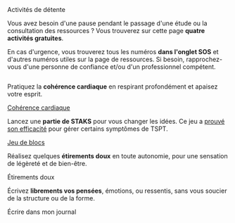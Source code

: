 <div class="banner">
    <div class="title">Activités de détente</div>
    <div class="intro">
        <p>Vous avez besoin d'une pause pendant le passage d'une étude ou la consultation des ressources ? Vous trouverez sur cette page <b>quatre activités gratuites</b>.
        <p>En cas d'urgence, vous trouverez tous les numéros <b>dans l'onglet SOS</b> et d'autres numéros utiles sur la page de ressources. Si besoin, rapprochez-vous d'une personne de confiance et/ou d'un professionnel compétent.
    </div>
</div>

<div class="tab">
    <div class="tileset">
        <div class="tile" style="flex: 5;">
            <img src="{{ ASSET static/illustrations/respiration.webp }}" alt="" />
            <div>
                <p>Pratiquez la <b>cohérence cardiaque</b> en respirant profondément et apaisez votre esprit.</p>
                <div class="actions">
                    <a href="/coherence">Cohérence cardiaque</a>
                </div>
            </div>
        </div>
        <div class="tile" style="flex: 6;">
            <img src="{{ ASSET static/illustrations/staks.webp }}" alt="" />
            <div>
                <p>Lancez une <b>partie de STAKS</b> pour vous changer les idées. Ce jeu a <a href="https://www.nature.com/articles/mp201723" target="_blank">prouvé son efficacité</a> pour gérer certains symptômes de TSPT.</p>
                <div class="actions">
                    <a href="/staks">Jeu de blocs</a>
                </div>
            </div>
        </div>
        <div class="tile" style="flex: 6;">
            <img src="{{ ASSET static/illustrations/etirements.webp }}" alt="" />
            <div>
                <p>Réalisez quelques <b>étirements doux</b> en toute autonomie, pour une sensation de légèreté et de bien-être.</p>
                <div class="actions">
                    <a class="disabled">Étirements doux</a>
                </div>
            </div>
        </div>
        <div class="tile" style="flex: 5;">
            <img src="{{ ASSET static/illustrations/ecriture.webp }}" alt="" />
            <div>
                <p>Écrivez <b>librements vos pensées</b>, émotions, ou ressentis, sans vous soucier de la structure ou de la forme.</p>
                <div class="actions">
                    <a class="disabled">Écrire dans mon journal</a>
                </div>
            </div>
        </div>
    </div>
</div>
